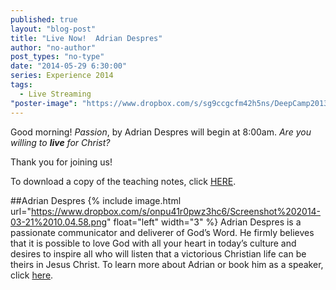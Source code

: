 ```yaml
---
published: true
layout: "blog-post"
title: "Live Now!  Adrian Despres"
author: "no-author"
post_types: "no-type"
date: "2014-05-29 6:30:00"
series: Experience 2014
tags: 
  - Live Streaming
"poster-image": "https://www.dropbox.com/s/sg9ccgcfm42h5ns/DeepCamp2013_074.jpg"
---
```


Good morning! *Passion*, by Adrian Despres will begin at 8:00am.  *Are you willing to **live** for Christ?*

Thank you for joining us!

To download a copy of the teaching notes, click <a href="https://www.dropbox.com/s/07ccirt5kfvxefx/Adrian%20Despres%20-%20A%20Passion%20For%20Christ%20.pdf" target="_blank">HERE</a>.

##Adrian Despres
{% include image.html url="https://www.dropbox.com/s/onpu41r0pwz3hc6/Screenshot%202014-03-21%2010.04.58.png" float="left" width="3" %} Adrian Despres is a passionate communicator and deliverer of God’s Word.  He firmly believes that it is possible to love God with all your heart in today’s culture and desires to inspire all who will listen that a victorious Christian life can be theirs in Jesus Christ.
To learn more about Adrian or book him as a speaker, click <a href="http://www.kbm.org/speakers/adrian-despres/" target="_blank">here</a>.